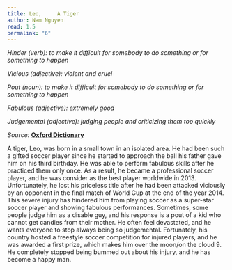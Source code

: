 ```yaml
---
title: Leo,     A Tiger
author: Nam Nguyen
read: 1.5
permalink: "6"
---
```


*Hinder (verb): to make it difficult for somebody to do something or for something to happen*

*Vicious (adjective): violent and cruel*

*Pout (noun): to make it difficult for somebody to do something or for something to happen*

*Fabulous (adjective): extremely good*

*Judgemental (adjective):  judging people and criticizing them too quickly*

_Source:_ [**Oxford Dictionary**](https://www.oxfordlearnersdictionaries.com/)

A tiger, Leo, was born in a small town in an isolated area. He had been such a gifted soccer player since he started to approach the ball his father gave him on his third birthday. He was able to perform fabulous skills after he practiced them only once. As a result, he became a professional soccer player, and he was consider as the best player worldwide in 2013. Unfortunately, he lost his priceless title after he had been attacked viciously by an opponent in the final match of World Cup at the end of the year 2014. This severe injury has hindered him from playing soccer as a super-star soccer player and showing fabulous performances. Sometimes, some people judge him as a disable guy, and his response is a pout of a kid who cannot get candies from their mother. He often feel devastated, and he wants everyone to stop always being so judgemental. Fortunately, his country hosted a freestyle soccer competition for injured players, and he was awarded a first prize, which makes him over the moon/on the cloud 9. He completely stopped being bummed out about his injury, and he has become a happy man.